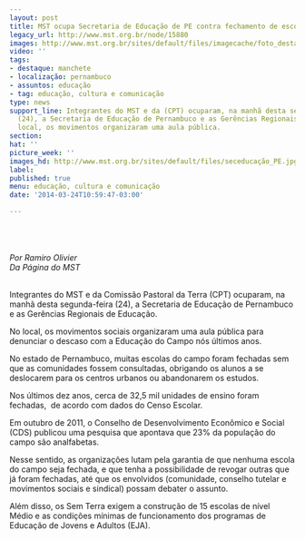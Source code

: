 ```yaml
---
layout: post
title: MST ocupa Secretaria de Educação de PE contra fechamento de escolas
legacy_url: http://www.mst.org.br/node/15880
images: http://www.mst.org.br/sites/default/files/imagecache/foto_destaque/seceducação_PE.jpg
video: ''
tags:
- destaque: manchete
- localização: pernambuco
- assuntos: educação
- tag: educação, cultura e comunicação
type: news
support_line: Integrantes do MST e da (CPT) ocuparam, na manhã desta segunda-feira
  (24), a Secretaria de Educação de Pernambuco e as Gerências Regionais de Educação.&nbsp;No
  local, os movimentos organizaram uma aula pública.
section: 
hat: ''
picture_week: ''
images_hd: http://www.mst.org.br/sites/default/files/seceducação_PE.jpg
label: 
published: true
menu: educação, cultura e comunicação
date: '2014-03-24T10:59:47-03:00'

---
```

<p><img style="margin: 10px;" src="http://www.mst.org.br/sites/default/files/seceduca%C3%A7%C3%A3o_PEIII.jpg" alt=""></p><p><br><em>Por Ramiro Olivier<br>Da Página do MST&nbsp;</em></p><p><br>Integrantes do MST e da Comissão Pastoral da Terra (CPT) ocuparam, na manhã desta segunda-feira (24), a Secretaria de Educação de Pernambuco e as Gerências Regionais de Educação.</p><p>No local, os movimentos sociais organizaram uma aula pública para denunciar o descaso com a Educação do Campo nós últimos anos.&nbsp;</p><p>No estado de Pernambuco, muitas escolas do campo foram fechadas sem que as comunidades fossem consultadas, obrigando os alunos a se deslocarem para os centros urbanos ou abandonarem os estudos.&nbsp;</p><p>Nos últimos dez anos, cerca de 32,5 mil unidades de ensino foram fechadas, &nbsp;de acordo com dados do Censo Escolar.</p><p>Em outubro de 2011, o Conselho de Desenvolvimento Econômico e Social (CDS) publicou uma pesquisa que apontava que 23% da população do campo são analfabetas.</p><p>Nesse sentido, as organizações lutam pela garantia de que nenhuma escola do campo seja fechada, e que tenha a possibilidade de revogar outras que já foram fechadas, até que os envolvidos (comunidade, conselho tutelar e movimentos sociais e sindical) possam debater o assunto.</p><p>Além disso, os Sem Terra exigem a construção de 15 escolas de nível Médio e as condições mínimas de funcionamento dos programas de Educação de Jovens e Adultos (EJA).</p><p><img style="margin: 10px;" src="http://www.mst.org.br/sites/default/files/seceduca%C3%A7%C3%A3o_PEII.jpg" alt=""></p>
